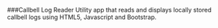 ###Callbell Log Reader
Utility app that reads and displays locally stored callbell logs using HTML5, Javascript and Bootstrap.